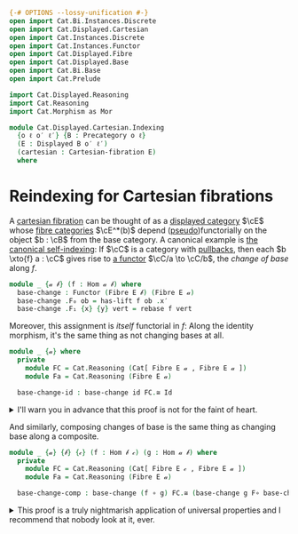 ```agda
{-# OPTIONS --lossy-unification #-}
open import Cat.Bi.Instances.Discrete
open import Cat.Displayed.Cartesian
open import Cat.Instances.Discrete
open import Cat.Instances.Functor
open import Cat.Displayed.Fibre
open import Cat.Displayed.Base
open import Cat.Bi.Base
open import Cat.Prelude

import Cat.Displayed.Reasoning
import Cat.Reasoning
import Cat.Morphism as Mor

module Cat.Displayed.Cartesian.Indexing
  {o ℓ o′ ℓ′} {B : Precategory o ℓ}
  (E : Displayed B o′ ℓ′)
  (cartesian : Cartesian-fibration E)
  where
```

<!--
```agda
open Cartesian-fibration cartesian
open Cat.Displayed.Reasoning E
open Cat.Reasoning B
open Cartesian-lift
open Displayed E
open is-cartesian
open Functor
```
-->

# Reindexing for Cartesian fibrations

A [cartesian fibration] can be thought of as a [displayed category]
$\cE$ whose [fibre categories] $\cE^*(b)$ depend
([pseudo])functorially on the object $b : \cB$ from the base
category. A canonical example is [the canonical self-indexing]: If
$\cC$ is a category with [pullbacks], then each $b \xto{f} a :
\cC$ gives rise to [a functor] $\cC/a \to \cC/b$, the _change
of base_ along $f$.

[cartesian fibration]: Cat.Displayed.Cartesian.html
[displayed category]: Cat.Displayed.Base.html
[fibre categories]: Cat.Displayed.Fibre.html
[pseudo]: Cat.Bi.Base.html#pseudofunctors
[the canonical self-indexing]: Cat.Displayed.Instances.Slice.html
[pullbacks]: Cat.Diagram.Pullback.html
[a functor]: Cat.Functor.Pullback.html

```agda
module _ {𝒶 𝒷} (f : Hom 𝒶 𝒷) where
  base-change : Functor (Fibre E 𝒷) (Fibre E 𝒶)
  base-change .F₀ ob = has-lift f ob .x′
  base-change .F₁ {x} {y} vert = rebase f vert
```

<!--
```agda
  base-change .F-id {x} =
    sym $ has-lift.uniquev _ _ _ $ to-pathp $
      idr[] ·· sym $ cancel (idl _) _ (idl′ _) ·· reindex _ _

  base-change .F-∘ {x} {y} {z} f′ g′ =
    sym $ has-lift.uniquev _ _ _ $ to-pathp $
      smashr _ _ ··
      revive₁ (pulll[] (idr f) (has-lift.commutesv _ _ _)) ··
      smashl _ _ ··
      revive₁ (pullr[] (idr f) (has-lift.commutesv _ _ _)) ··
      smashr _ _ ··
      assoc[] ··
      sym (smashl _ _)
```
-->

Moreover, this assignment is _itself_ functorial in $f$: Along the
identity morphism, it's the same thing as not changing bases at all.

```agda
module _ {𝒶} where
  private
    module FC = Cat.Reasoning (Cat[ Fibre E 𝒶 , Fibre E 𝒶 ])
    module Fa = Cat.Reasoning (Fibre E 𝒶)

  base-change-id : base-change id FC.≅ Id
```

<details>
<summary> I'll warn you in advance that this proof is not for the faint
of heart. </summary>
```agda
  base-change-id = to-natural-iso mi where
    open make-natural-iso
    mi : make-natural-iso (base-change id) Id
    mi .eta x = has-lift.lifting id x
    mi .inv x = has-lift.universalv id x id′
    mi .eta∘inv x = cancel _ _ (has-lift.commutesv _ _ _)
    mi .inv∘eta x = sym $
      has-lift.uniquev₂ id x Fa.id _ (cast[] $ idr′ _) $
      to-pathp (smashr _ _ ∙ cancel _ _ (cancell[] _ (has-lift.commutesv _ _ _)))
    mi .natural x y f = ap hom[] $ sym $
      has-lift.commutes _ _ _ _ ·· hom[]-∙ _ _ ·· liberate _
```
</details>

And similarly, composing changes of base is the same thing as changing
base along a composite.

```agda
module _ {𝒶} {𝒷} {𝒸} (f : Hom 𝒷 𝒸) (g : Hom 𝒶 𝒷) where
  private
    module FC = Cat.Reasoning (Cat[ Fibre E 𝒸 , Fibre E 𝒶 ])
    module Fa = Cat.Reasoning (Fibre E 𝒶)

  base-change-comp : base-change (f ∘ g) FC.≅ (base-change g F∘ base-change f)
```

<details>
<summary> This proof is a truly nightmarish application of universal
properties and I recommend that nobody look at it, ever. </summary>.

```agda
  base-change-comp = to-natural-iso mi where
    open make-natural-iso
    mi : make-natural-iso (base-change (f ∘ g)) (base-change g F∘ base-change f)
    mi .eta x =
      has-lift.universalv g _ $ has-lift.universal f x g (has-lift.lifting (f ∘ g) x)
    mi .inv x =
      has-lift.universalv (f ∘ g) x (has-lift.lifting f _ ∘′ has-lift.lifting g _)
    mi .eta∘inv x =
      has-lift.uniquev₂ g _ _ _
        (to-pathp $
          smashr _ _
          ·· revive₁ (pulll[] _ (has-lift.commutesv g _ _))
          ·· has-lift.uniquep₂ f _ refl refl refl _ _
            (pulll-indexr _ (has-lift.commutes f _ _ _)
            ∙ cancel _ _ (has-lift.commutesv (f ∘ g) _ _))
            refl)
        (idr′ _)
    mi .inv∘eta x =
      has-lift.uniquev₂ (f ∘ g) _ _ _
        (to-pathp $
          smashr _ _
          ·· revive₁ (pulll[] _ (has-lift.commutesv (f ∘ g) _ _))
          ·· revive₁ (pullr[] _ (has-lift.commutesv g _ _))
          ∙ cancel _ _ (has-lift.commutes f _ _ _))
        (idr′ _)
    mi .natural x y f′ =
      ap hom[] $ cartesian→weak-monic E (has-lift.cartesian g _) _ _ $
        from-pathp⁻ (pulll[] _ (has-lift.commutes g _ _ _))
        ·· smashl _ _ ·· smashl _ _
        ·· revive₁ (pullr[] _ (has-lift.commutesv g _ _ ))
        ·· (cartesian→weak-monic E (has-lift.cartesian f _) _ _ $
          whisker-r _
          ·· revive₁ (pulll[] _ (has-lift.commutesv f _ _))
          ·· smashl _ _
          ·· revive₁ (pullr[] _ (has-lift.commutes f _ _ _))
          ·· duplicate _ (ap (f ∘_) (intror (idl id))) _
          ·· revive₁ (symP (has-lift.commutesv (f ∘ g) _ _))
          ·· revive₁ (pushl[] _ (symP $ has-lift.commutes f _ _ _))
          ·· unwhisker-r _ (ap (g ∘_) (sym $ idl id))
          ·· ap (has-lift.lifting f _ ∘′_) (expandl _ _ ∙ reindex _ _))
        ∙ cancel (sym $ assoc _ _ _) _ (pushl[] _ (symP $ has-lift.commutes g _ _ _))
```
</details>
